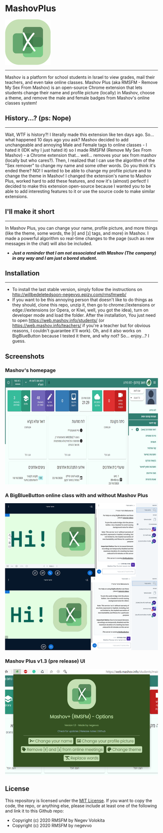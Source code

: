 # MashovPlus

<img src="images/icon.png" height="150px"/>

---
Mashov is a platform for school students in Israel to view grades, mail their teachers, and even take online classes.
Mashov Plus (aka RMSFM - Remove My Sex From Mashov) is an open-source Chrome extension that lets students change their name and profile picture (locally) in Mashov, choose a theme, and remove the male and female badges from Mashov's online classes system!
## History...? (ps: Nope)
---
Wait, WTF is history?! 
I literally made this extension like ten days ago.
So... what happened 10 days ago you ask?
Mashov decided to add unchangeable and annoying Male and Female tags to online classes - I hated it (IDK why I just hated it) so I made RMSFM (Remove My Sex From Mashov) - a Chrome extension that... well... removes your sex from mashov (locally but who cares?).
Then, I realized that I can use the algorithm of the "Sex remover" to change my name and some other words.
Do you think it's ended there? NO! I wanted to be able to change my profile picture and to change the theme in Mashov!
I changed the extension's name to Mashov Plus, worked hard to add these features, and now it's (almost) perfect!
I decided to make this extension open-source because I wanted you to be able to add interesting features to it or use the source code to make similar extensions.
## I'll make it short
---
In Mashov Plus, you can change your name, profile picture, and more things (like the theme, some words, the [ז] and [נ] tags, and more) in Mashov.
I made a powerful algorithm so real-time changes to the page (such as new messages in the chat) will also be included.
- ***Just a reminder that I am not associated with Mashov (The company) in any way and I am just a bored student.***
## Installation
---
- To install the last stable version, simply follow the instructions on http://willbedeletedsoon-negevvo.epizy.com/rmsfmweb/
- If you want to be this annoying person that doesn't like to do things as they should, clone this repo, unzip it, then go to chrome://extensions or edge://extensions (or Opera, or Kiwi, well, you got the idea), turn on developer mode and load the folder.
After the installation, You just need to open https://web.mashov.info/students/ (or https://web.mashov.info/teachers/ if you're a teacher but for obvious reasons, I couldn't guarantee it'll work).
Oh, and it also works on BigBlueButton because I tested it there, and why not?
So... enjoy...? I guess.

## Screenshots

### Mashov's homepage

<img src="images/screenshot1.jpg" height="350px"/>

### A BigBlueButton online class with and without Mashov Plus

<img src="images/screenshot2.png" width="700px"/>

### Mashov Plus v1.3 (pre release) UI

<img src="images/screenshot3.png" height="350px"/>

## License

This repository is licensed under the [MIT License](https://github.com/negevvo/MashovPlus/blob/main/LICENSE).
If you want to copy the code, the repo, or anything else, please include at least one of the following and link it to this Github repo:
- Copyright (c) 2020 RMSFM by Negev Volokita
- Copyright (c) 2020 RMSFM by negevvo
